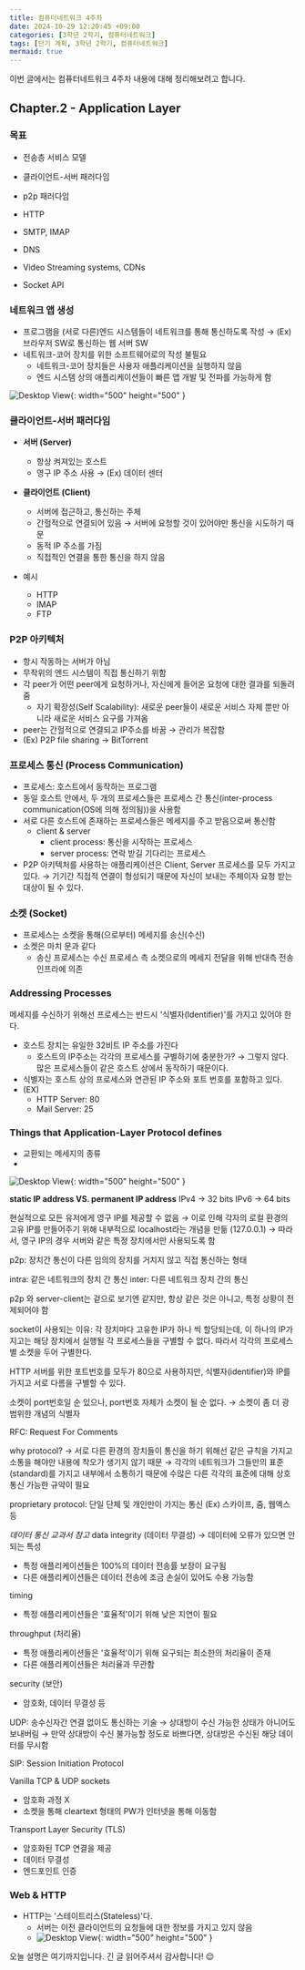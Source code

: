 ```yaml
---
title: 컴퓨터네트워크 4주차
date: 2024-10-29 12:20:45 +09:00
categories: [3학년 2학기, 컴퓨터네트워크]
tags: [단기 계획, 3학년 2학기, 컴퓨터네트워크]
mermaid: true
---
```


이번 글에서는 컴퓨터네트워크 4주차 내용에 대해 정리해보려고 합니다.

## **Chapter.2 - Application Layer**

### **목표**

- 전송층 서비스 모델
- 클라이언트-서버 패러다임
- p2p 패러다임

- HTTP
- SMTP, IMAP
- DNS
- Video Streaming systems, CDNs

- Socket API

### **네트워크 앱 생성**

- 프로그램을 (서로 다른)엔드 시스템들이 네트워크를 통해 통신하도록 작성 → (Ex) 브라우저 SW로 통신하는 웹 서버 SW
- 네트워크-코어 장치를 위한 소프트웨어로의 작성 불필요
  - 네트워크-코어 장치들은 사용자 애플리케이션을 실행하지 않음
  - 엔드 시스템 상의 애플리케이션들이 빠른 앱 개발 및 전파를 가능하게 함

![Desktop View](/assets/img/computer-network/creating-network-app.jpg){: width="500" height="500" }

### **클라이언트-서버 패러다임**

- **서버 (Server)**

  - 항상 켜져있는 호스트
  - 영구 IP 주소 사용 → (Ex) 데이터 센터

- **클라이언트 (Client)**

  - 서버에 접근하고, 통신하는 주체
  - 간헐적으로 연결되어 있음 → 서버에 요청할 것이 있어야만 통신을 시도하기 때문
  - 동적 IP 주소를 가짐
  - 직접적인 연결을 통한 통신을 하지 않음

- 예시
  - HTTP
  - IMAP
  - FTP

### **P2P 아키텍처**

- 항시 작동하는 서버가 아님
- 무작위의 엔드 시스템이 직접 통신하기 위함
- 각 peer가 어떤 peer에게 요청하거나, 자신에게 들어온 요청에 대한 결과를 되돌려줌
  - 자기 확장성(Self Scalability): 새로운 peer들이 새로운 서비스 자체 뿐만 아니라 새로운 서비스 요구를 가져옴
- peer는 간헐적으로 연결되고 IP주소를 바꿈 → 관리가 복잡함
- (Ex) P2P file sharing → BitTorrent

### **프로세스 통신 (Process Communication)**

- 프로세스: 호스트에서 동작하는 프로그램
- 동일 호스트 안에서, 두 개의 프로세스들은 프로세스 간 통신(inter-process communication(OS에 의해 정의됨))을 사용함
- 서로 다른 호스트에 존재하는 프로세스들은 메세지를 주고 받음으로써 통신함
  - client & server
    - client process: 통신을 시작하는 프로세스
    - server process: 연락 받길 기다리는 프로세스
- P2P 아키텍처를 사용하는 애플리케이션은 Client, Server 프로세스를 모두 가지고 있다.
  → 기기간 직접적 연결이 형성되기 때문에 자신이 보내는 주체이자 요청 받는 대상이 될 수 있다.

### **소켓 (Socket)**

- 프로세스는 소켓을 통해(으로부터) 메세지를 송신(수신)
- 소켓은 마치 문과 같다
  - 송신 프로세스는 수신 프로세스 측 소켓으로의 메세지 전달을 위해 반대측 전송 인프라에 의존

### **Addressing Processes**

메세지를 수신하기 위해선 프로세스는 반드시 '식별자(Identifier)'를 가지고 있어야 한다.

- 호스트 장치는 유일한 32비트 IP 주소를 가진다
  - 호스트의 IP주소는 각각의 프로세스를 구별하기에 충분한가?
    → 그렇지 않다. 많은 프로세스들이 같은 호스트 상에서 동작하기 때문이다.
- 식별자는 호스트 상의 프로세스와 연관된 IP 주소와 포트 번호를 포함하고 있다.
- (EX)
  - HTTP Server: 80
  - Mail Server: 25

### **Things that Application-Layer Protocol defines**

- 교환되는 메세지의 종류
-

![Desktop View](/assets/img/computer-network/client-server-paradigm.jpg){: width="500" height="500" }

**static IP address VS. permanent IP address**
IPv4 → 32 bits
IPv6 → 64 bits

현실적으로 모든 유저에게 영구 IP를 제공할 수 없음 → 이로 인해 각자의 로컬 환경의 고유 IP를 만들어주기 위해 내부적으로 localhost라는 개념을 만듦 (127.0.0.1)
→ 따라서, 영구 IP의 경우 서버와 같은 특정 장치에서만 사용되도록 함

p2p: 장치간 통신이 다른 임의의 장치를 거치지 않고 직접 통신하는 형태

intra: 같은 네트워크의 장치 간 통신
inter: 다른 네트워크 장치 간의 통신

p2p 와 server-client는 겉으로 보기엔 같지만, 항상 같은 것은 아니고, 특정 상황이 전제되어야 함

socket이 사용되는 이유: 각 장치마다 고유한 IP가 하나 씩 할당되는데, 이 하나의 IP가지고는 해당 장치에서 실행될 각 프로세스들을 구별할 수 없다. 따라서 각각의 프로세스 별 소켓을 두어 구별한다.

HTTP 서버를 위한 포트번호를 모두가 80으로 사용하지만, 식별자(identifier)와 IP를 가지고 서로 다름을 구별할 수 있다.

소켓이 port번호일 순 있으나, port번호 자체가 소켓이 될 순 없다. → 소켓이 좀 더 광범위한 개념의 식별자

RFC: Request For Comments

why protocol?
→ 서로 다른 환경의 장치들이 통신을 하기 위해선 같은 규칙을 가지고 소통을 해야만 내용에 착오가 생기지 않기 때문
→ 각각의 네트워크가 그들만의 표준(standard)를 가지고 내부에서 소통하기 때문에 수많은 다른 각각의 표준에 대해 상호 통신 가능한 규약이 필요

proprietary protocol: 단일 단체 및 개인만이 가지는 통신 (Ex) 스카이프, 줌, 웹엑스 등

_데이터 통신 교과서 참고_
data integrity (데이터 무결성) → 데이터에 오류가 있으면 안되는 특성

- 특정 애플리케이션들은 100%의 데이터 전송률 보장이 요구됨
- 다른 애플리케이션들은 데이터 전송에 조금 손실이 있어도 수용 가능함

timing

- 특정 애플리케이션들은 '효율적'이기 위해 낮은 지연이 필요

throughput (처리율)

- 특정 애플리케이션들은 '효율적'이기 위해 요구되는 최소한의 처리율이 존재
- 다른 애플리케이션들은 처리율과 무관함

security (보안)

- 암호화, 데이터 무결성 등

UDP: 송수신자간 연결 없이도 통신하는 기술
→ 상대방이 수신 가능한 상태가 아니어도 보내버림
→ 만약 상대방이 수신 불가능할 정도로 바쁘다면, 상대방은 수신된 해당 데이터를 무시함

SIP: Session Initiation Protocol

Vanilla TCP & UDP sockets

- 암호화 과정 X
- 소켓을 통해 cleartext 형태의 PW가 인터넷을 통해 이동함

Transport Layer Security (TLS)

- 암호화된 TCP 연결을 제공
- 데이터 무결성
- 엔드포인트 인증

### **Web & HTTP**

- HTTP는 '스테이트리스(Stateless)'다.
  - 서버는 이전 클라이언트의 요청들에 대한 정보를 가지고 있지 않음
  - ![Desktop View](/assets/img/computer-network/protocol.jpg){: width="500" height="500" }

오늘 설명은 여기까지입니다. 긴 글 읽어주셔서 감사합니다! 😌
